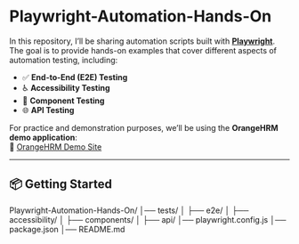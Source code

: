 # Playwright-Automation-Hands-On

In this repository, I’ll be sharing automation scripts built with **[Playwright](https://playwright.dev/)**.  
The goal is to provide hands-on examples that cover different aspects of automation testing, including:  

- ✅ **End-to-End (E2E) Testing**  
- ♿ **Accessibility Testing**  
- 🧩 **Component Testing**  
- 🌐 **API Testing**  

For practice and demonstration purposes, we’ll be using the **OrangeHRM demo application**:  
🔗 [OrangeHRM Demo Site](https://opensource-demo.orangehrmlive.com/web/index.php/auth/login)

---

## 📦 Getting Started

Playwright-Automation-Hands-On/
│── tests/
│   ├── e2e/
│   ├── accessibility/
│   ├── components/
│   ├── api/
│── playwright.config.js
│── package.json
│── README.md

